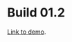 # Build 01.2

[Link to demo](https://larryzodiac.github.io/Creative-Coding/01_assignment/01.2/index.html).
